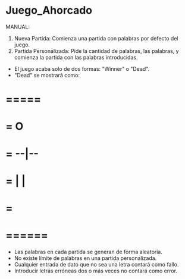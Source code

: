 # Juego_Ahorcado

MANUAL:

1. Nueva Partida: Comienza una partida con palabras por defecto del juego.
2. Partida Personalizada: Pide la cantidad de palabras, las palabras, y comienza la partida con las palabras introducidas.

* El juego acaba solo de dos formas: "Winner" o "Dead".
* "Dead" se mostrará como:
# =====
# =   O
# = --|--
# =   | |
# =
# ======
* Las palabras en cada partida se generan de forma aleatoria.
* No existe límite de palabras en una partida personalizada.
* Cualquier entrada de dato que no sea una letra contará como fallo.
* Introducir letras erróneas dos o más veces no contará como error.
